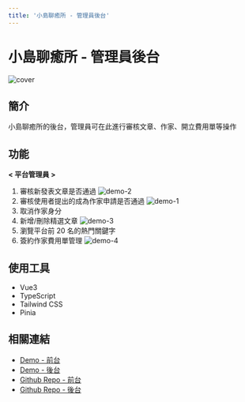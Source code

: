 ```yaml
---
title: '小島聊癒所 - 管理員後台'
---
```


# 小島聊癒所 - 管理員後台 

![cover](/images/projects/cover/island-back-cover.png)


## 簡介
小島聊癒所的後台，管理員可在此進行審核文章、作家、開立費用單等操作


## 功能

**< 平台管理員 >**
1. 審核新發表文章是否通過
   ![demo-2](/images/projects/island-back/project2-2.png)
2. 審核使用者提出的成為作家申請是否通過
   ![demo-1](/images/projects/island-back/project2-1.png)
3. 取消作家身分
4. 新增/刪除精選文章
   ![demo-3](/images/projects/island-back/project2-3.png)
5. 瀏覽平台前 20 名的熱門關鍵字
6. 簽約作家費用單管理
   ![demo-4](/images/projects/island-back/project2-4.png)








## 使用工具
- Vue3
- TypeScript
- Tailwind CSS
- Pinia


## 相關連結
- [Demo - 前台](https://islandofhealing2023.rocket-coding.com/)
- [Demo - 後台](https://teamrocket12th.github.io/Island-Of-Healing-BackStage/#/)
- [Github Repo - 前台](https://github.com/TeamRocket12th/Island-of-Healing)
- [Github Repo - 後台](https://github.com/TeamRocket12th/Island-Of-Healing-BackStage)